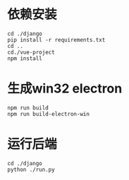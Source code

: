 # 依赖安装
    cd ./django
    pip install -r requirements.txt
    cd .. 
    cd./vue-project
    npm install
# 生成win32 electron
    npm run build
    npm run build-electron-win
# 运行后端
    cd ./django
    python ./run.py

